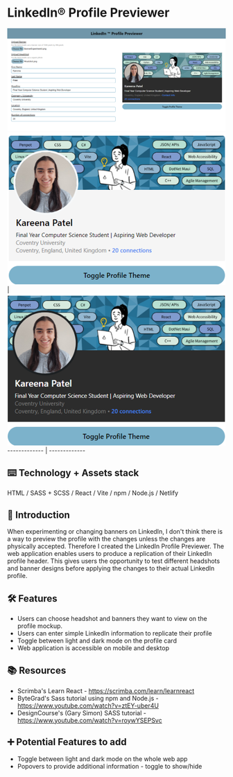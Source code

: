 # LinkedIn® Profile Previewer
![alt text](Readme/ThumbnailProfilePreviewer.png)
![alt text](Readme/SmallLight.png)  |![alt text](Readme/SmallDark.png)
------------- | -------------

## ⌨️ Technology + Assets stack
HTML / SASS + SCSS / React / Vite / npm / Node.js / Netlify 

## 🍼 Introduction
When experimenting or changing banners on LinkedIn, I don't think there is a way to preview the profile with the changes unless the changes are physically accepted. Therefore I created the LinkedIn Profile Previewer. The web application enables users to produce a replication of their LinkedIn profile header. This gives users the opportunity to test different headshots and banner designs before applying the changes to their actual LinkedIn profile.

## 🛠️ Features
- Users can choose headshot and banners they want to view on the profile mockup.
- Users can enter simple LinkedIn information to replicate their profile 
- Toggle between light and dark mode on the profile card 
- Web application is accessible on mobile and desktop


## 📚 Resources
- Scrimba's Learn React - https://scrimba.com/learn/learnreact
- ByteGrad's Sass tutorial using npm and Node.js - https://www.youtube.com/watch?v=ztEY-uber4U
- DesignCourse's (Gary Simon) SASS tutorial - https://www.youtube.com/watch?v=roywYSEPSvc


## ➕ Potential Features to add 
- Toggle between light and dark mode on the whole web app
- Popovers to provide additional information - toggle to show/hide